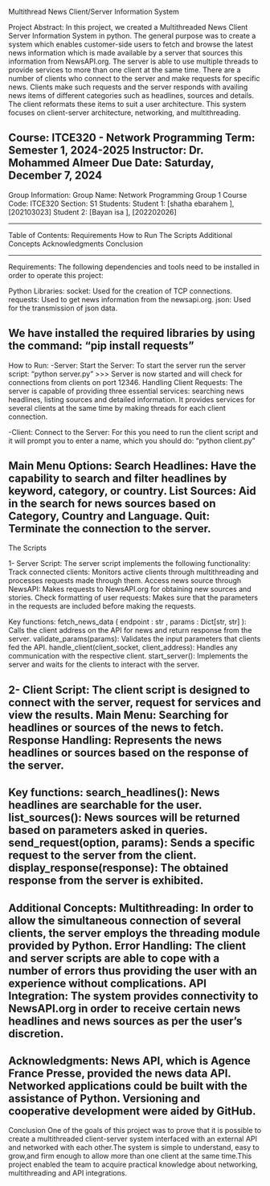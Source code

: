 Multithread News Client/Server Information System

Project Abstract:
In this project, we created a Multithreaded News Client Server Information System in python. 
The general purpose was to create a system which enables customer-side users to fetch and browse the latest news information which is made available by a server that sources this information from NewsAPI.org.
The server is able to use multiple threads to provide services to more than one client at the same time. There are a number of clients who connect to the server and make requests for specific news.
Clients make such requests and the server responds with availing news items of different categories such as headlines, sources and details. The client reformats these items to suit a user architecture.
This system focuses on client-server architecture, networking, and multithreading.

Course: ITCE320 - Network Programming
Term: Semester 1, 2024-2025
Instructor: Dr. Mohammed Almeer
Due Date: Saturday, December 7, 2024
------

Group Information:
Group Name: Network Programming Group 1
Course Code: ITCE320
Section: S1
Students:
Student 1: [shatha ebarahem ], [202103023]
Student 2: [Bayan isa ], [202202026]

------

Table of Contents:
Requirements
How to Run
The Scripts
Additional Concepts
Acknowledgments
Conclusion

----------

Requirements:
The following dependencies and tools need to be installed in order to operate this project:

Python Libraries:
socket: Used for the creation of TCP connections.
requests: Used to get news information from the newsapi.org.
json: Used for the transmission of json data.

We have installed the required libraries by using the command:
“pip install requests”
---
How to Run:
-Server:
Start the Server:
To start the server run the server script: “python server.py” >>> Server is now started and will check for connections from clients on port 12346.
Handling Client Requests:
The server is capable of providing three essential services: searching news headlines, listing sources and detailed information.
It provides services for several clients at the same time by making threads for each client connection.

-Client:
Connect to the Server: For this you need to run the client script and it will prompt you to enter a name, which you should do: “python client.py”

Main Menu Options:
Search Headlines: Have the capability to search and filter headlines by keyword, category, or country.
List Sources: Aid in the search for news sources based on Category, Country and Language.
Quit: Terminate the connection to the server.
---
The Scripts

1- Server Script:
The server script implements the following functionality:
Track connected clients: Monitors active clients through multithreading and processes requests made through them.
Access news source through NewsAPI: Makes requests to NewsAPI.org for obtaining new sources and stories.
Check formatting of user requests: Makes sure that the parameters in the requests are included before making the requests.

Key functions:
fetch_news_data ( endpoint : str , params : Dict[str, str] ): Calls the client address on the API for news and return response from the server.
validate_params(params): Validates the input parameters that clients fed the API.
handle_client(client_socket, client_address): Handles any communication with the respective client.
start_server(): Implements the server and waits for the clients to interact with the server.

2- Client Script:
The client script is designed to connect with the server, request for services and view the results.
Main Menu: Searching for headlines or sources of the news to fetch.
Response Handling: Represents the news headlines or sources based on the response of the server.
---
Key functions:
search_headlines(): News headlines are searchable for the user.
list_sources(): News sources will be returned based on parameters asked in queries.
send_request(option, params): Sends a specific request to the server from the client.
display_response(response): The obtained response from the server is exhibited.
---
Additional Concepts:
Multithreading: In order to allow the simultaneous connection of several clients, the server employs the threading module provided by Python.
Error Handling: The client and server scripts are able to cope with a number of errors thus providing the user with an experience without complications.
API Integration: The system provides connectivity to NewsAPI.org in order to receive certain news headlines and news sources as per the user’s discretion.
---
Acknowledgments:
News API, which is Agence France Presse, provided the news data API.
Networked applications could be built with the assistance of Python.
Versioning and cooperative development were aided by GitHub.
---
Conclusion
One of the goals of this project was to prove that it is possible to create a multithreaded client-server system interfaced with an
external API and networked with each other.The system is simple to understand, easy to grow,and firm enough to allow more than one
client at the same time.This project enabled the team to acquire practical knowledge about networking, multithreading and API integrations.
